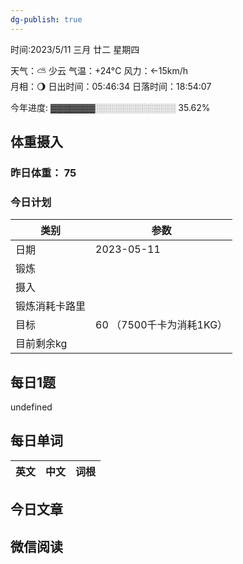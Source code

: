 ```yaml
---
dg-publish: true
---
```



时间:2023/5/11 三月 廿二 星期四

天气：⛅️  少云 气温：+24°C 风力：←15km/h  
月相：🌖 日出时间：05:46:34 日落时间：18:54:07

今年进度: ▓▓▓▓▓▓▓░░░░░░░░░░░░░ 35.62%

## 体重摄入

### 昨日体重： 75
### 今日计划
| 类别           | 参数                    |
| -------------- | ----------------------- |
| 日期           | 2023-05-11               |
| 锻炼           |               |
| 摄入           |  |
| 锻炼消耗卡路里 | |
| 目标           | 60      （7500千卡为消耗1KG）                |
| 目前剩余kg               |                          |



## 每日1题

undefined

## 每日单词

| 英文       | 中文       |词根|
| ---------- | ---------- | ---|


## 今日文章




## 微信阅读

<!-- start of weread -->


<!-- end of weread -->
